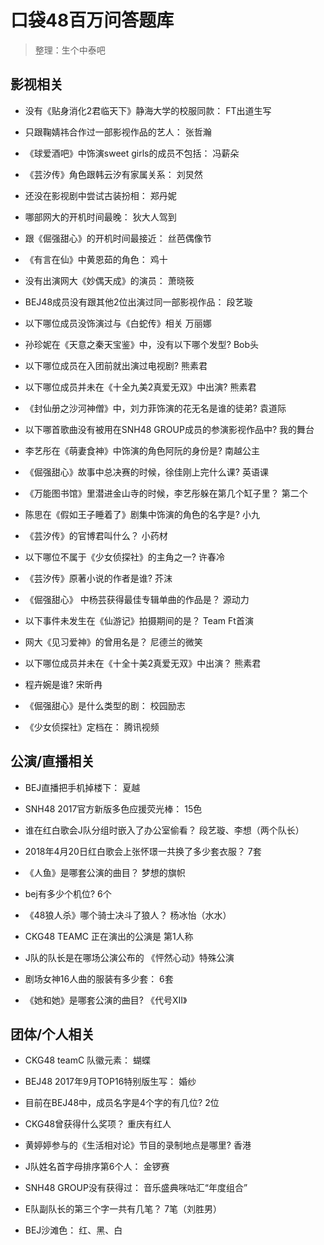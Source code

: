 # 口袋48百万问答题库

> 整理：生个中泰吧

## 影视相关

* 没有《贴身消化2君临天下》静海大学的校服同款：
FT出道生写

* 只跟鞠婧祎合作过一部影视作品的艺人：
张哲瀚

* 《球爱酒吧》中饰演sweet girls的成员不包括：
冯薪朵

* 《芸汐传》角色跟韩云汐有家属关系：
刘炅然

* 还没在影视剧中尝试古装扮相：
郑丹妮

* 哪部网大的开机时间最晚：
狄大人驾到

* 跟《倔强甜心》的开机时间最接近：
丝芭偶像节

* 《有言在仙》中黄恩茹的角色：
鸡十

* 没有出演网大《妙偶天成》的演员：
萧晓筱

* BEJ48成员没有跟其他2位出演过同一部影视作品：
段艺璇
* 以下哪位成员没饰演过与《白蛇传》相关
万丽娜

* 孙珍妮在《天意之秦天宝鉴》中，没有以下哪个发型?
Bob头

* 以下哪位成员在入团前就出演过电视剧?
熊素君

* 以下哪位成员并未在《十全九美2真爱无双》中出演?
熊素君

* 《封仙册之沙河神僧》中，刘力菲饰演的花无名是谁的徒弟?
袁道际

* 以下哪首歌曲没有被用在SNH48 GROUP成员的参演影视作品中?
我的舞台

* 李艺彤在《萌妻食神》中饰演的角色阿阮的身份是?
南越公主

* 《倔强甜心》故事中总决赛的时候，徐佳刚上完什么课?
英语课

* 《万能图书馆》里潜进金山寺的时候，李艺彤躲在第几个缸子里？
第二个

* 陈思在《假如王子睡着了》剧集中饰演的角色的名字是?
小九

* 《芸汐传》的官博君叫什么？
小药材

* 以下哪位不属于《少女侦探社》的主角之一?
许春冷

* 《芸汐传》原著小说的作者是谁?
芥沫

* 《倔强甜心》 中杨芸获得最佳专辑单曲的作品是？
源动力

* 以下事件未发生在《仙游记》拍摄期间的是？
Team Ft首演

* 网大《见习爱神》的曾用名是？
尼德兰的微笑

* 以下哪位成员并未在《十全十美2真爱无双》中出演？
熊素君

* 程卉婉是谁?
宋昕冉

* 《倔强甜心》是什么类型的剧：
校园励志

* 《少女侦探社》定档在：
腾讯视频

## 公演/直播相关

* BEJ直播把手机掉楼下：
夏越

* SNH48 2017官方新版多色应援荧光棒：
15色

* 谁在红白歌会J队分组时嵌入了办公室偷看？
段艺璇、李想（两个队长）

* 2018年4月20日红白歌会上张怀璟一共换了多少套衣服？
7套

* 《人鱼》是哪套公演的曲目？
梦想的旗帜

* bej有多少个机位?
6个
* 《48狼人杀》哪个骑士决斗了狼人？
杨冰怡（水水）

* CKG48 TEAMC 正在演出的公演是
第1人称

* J队的队长是在哪场公演公布的
《怦然心动》特殊公演

* 剧场女神16人曲的服装有多少套：
6套

* 《她和她》是哪套公演的曲目?
《代号XII》

## 团体/个人相关

* CKG48 teamC 队徽元素：
蝴蝶

* BEJ48 2017年9月TOP16特别版生写：
婚纱

* 目前在BEJ48中，成员名字是4个字的有几位?
2位

* CKG48曾获得什么奖项？
重庆有红人

* 黄婷婷参与的《生活相对论》节目的录制地点是哪里?
香港
* J队姓名首字母排序第6个人：
金锣赛

* SNH48 GROUP没有获得过：
音乐盛典咪咕汇“年度组合”

* E队副队长的第三个字一共有几笔？
7笔（刘胜男）

* BEJ沙滩色：
红、黑、白